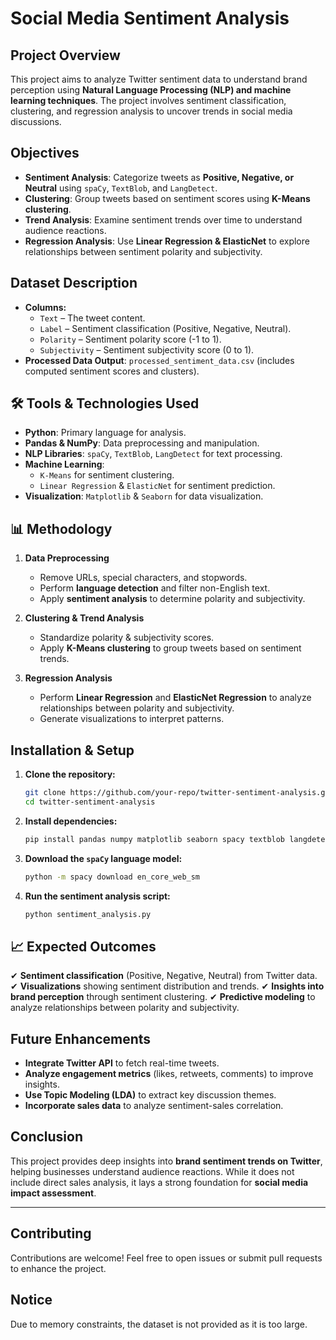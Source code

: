 # Social Media Sentiment Analysis

##  Project Overview
This project aims to analyze Twitter sentiment data to understand brand perception using **Natural Language Processing (NLP) and machine learning techniques**. The project involves sentiment classification, clustering, and regression analysis to uncover trends in social media discussions.

##  Objectives
- **Sentiment Analysis**: Categorize tweets as **Positive, Negative, or Neutral** using `spaCy`, `TextBlob`, and `LangDetect`.
- **Clustering**: Group tweets based on sentiment scores using **K-Means clustering**.
- **Trend Analysis**: Examine sentiment trends over time to understand audience reactions.
- **Regression Analysis**: Use **Linear Regression & ElasticNet** to explore relationships between sentiment polarity and subjectivity.

##  Dataset Description
- **Columns:**
  - `Text` – The tweet content.
  - `Label` – Sentiment classification (Positive, Negative, Neutral).
  - `Polarity` – Sentiment polarity score (-1 to 1).
  - `Subjectivity` – Sentiment subjectivity score (0 to 1).
- **Processed Data Output**: `processed_sentiment_data.csv` (includes computed sentiment scores and clusters).

## 🛠 Tools & Technologies Used
- **Python**: Primary language for analysis.
- **Pandas & NumPy**: Data preprocessing and manipulation.
- **NLP Libraries**: `spaCy`, `TextBlob`, `LangDetect` for text processing.
- **Machine Learning**:
  - `K-Means` for sentiment clustering.
  - `Linear Regression` & `ElasticNet` for sentiment prediction.
- **Visualization**: `Matplotlib` & `Seaborn` for data visualization.

## 📊 Methodology
1. **Data Preprocessing**
   - Remove URLs, special characters, and stopwords.
   - Perform **language detection** and filter non-English text.
   - Apply **sentiment analysis** to determine polarity and subjectivity.
   
2. **Clustering & Trend Analysis**
   - Standardize polarity & subjectivity scores.
   - Apply **K-Means clustering** to group tweets based on sentiment trends.
   
3. **Regression Analysis**
   - Perform **Linear Regression** and **ElasticNet Regression** to analyze relationships between polarity and subjectivity.
   - Generate visualizations to interpret patterns.

##  Installation & Setup
1. **Clone the repository:**
   ```bash
   git clone https://github.com/your-repo/twitter-sentiment-analysis.git
   cd twitter-sentiment-analysis
   ```
2. **Install dependencies:**
   ```bash
   pip install pandas numpy matplotlib seaborn spacy textblob langdetect scikit-learn
   ```
3. **Download the `spaCy` language model:**
   ```bash
   python -m spacy download en_core_web_sm
   ```
4. **Run the sentiment analysis script:**
   ```bash
   python sentiment_analysis.py
   ```

## 📈 Expected Outcomes
✔ **Sentiment classification** (Positive, Negative, Neutral) from Twitter data.
✔ **Visualizations** showing sentiment distribution and trends.
✔ **Insights into brand perception** through sentiment clustering.
✔ **Predictive modeling** to analyze relationships between polarity and subjectivity.

##  Future Enhancements
- **Integrate Twitter API** to fetch real-time tweets.
- **Analyze engagement metrics** (likes, retweets, comments) to improve insights.
- **Use Topic Modeling (LDA)** to extract key discussion themes.
- **Incorporate sales data** to analyze sentiment-sales correlation.

##  Conclusion
This project provides deep insights into **brand sentiment trends on Twitter**, helping businesses understand audience reactions. While it does not include direct sales analysis, it lays a strong foundation for **social media impact assessment**.

---
## Contributing

Contributions are welcome! Feel free to open issues or submit pull requests to enhance the project.

## Notice

Due to memory constraints, the dataset is not provided as it is too large.



